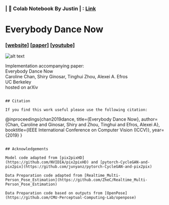 ### |  🧾 Colab Notebook By Justin | : [Link](https://colab.research.google.com/github/justinjohn0306/EverybodyDanceNow-Colab/blob/master/Justin_EverybodyDanceNow.ipynb) 




# Everybody Dance Now

### [[website]](https://carolineec.github.io/everybody_dance_now/) [[paper]](https://arxiv.org/pdf/1808.07371.pdf) [[youtube]](https://www.youtube.com/watch?v=PCBTZh41Ris)

![alt text](https://laughingsquid.com/wp-content/uploads/2018/08/Everybody-Dance-Now.gif)

Implementation accompanying paper:  
Everybody Dance Now  
Caroline Chan, Shiry Ginosar, Tinghui Zhou, Alexei A. Efros  
UC Berkeley  
hosted on arXiv










```

## Citation

If you find this work useful please use the following citation:

```
@inproceedings{chan2019dance,
 title={Everybody Dance Now},
 author={Chan, Caroline and Ginosar, Shiry and Zhou, Tinghui and Efros, Alexei A},
 booktitle={IEEE International Conference on Computer Vision (ICCV)},
 year={2019}
}
```

## Acknowledgements

Model code adapted from [pix2pixHD](https://github.com/NVIDIA/pix2pixHD) and [pytorch-CycleGAN-and-pix2pix](https://github.com/junyanz/pytorch-CycleGAN-and-pix2pix)

Data Preparation code adapted from [Realtime_Multi-Person_Pose_Estimation](https://github.com/ZheC/Realtime_Multi-Person_Pose_Estimation)

Data Preparation code based on outputs from [OpenPose](https://github.com/CMU-Perceptual-Computing-Lab/openpose)
